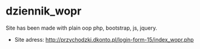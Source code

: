 # dziennik_wopr
Site has been made with plain oop php, bootstrap, js, jquery.
- Site adress: http://przychodzki.dkonto.pl/login-form-15/index_wopr.php

